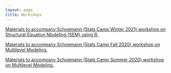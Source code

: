 ```yaml
---
layout: page
title: Workshops
---
```


[Materials to accompany Schoemann (Stats Camp Winter 2021) workshop on Structural Equation Modeling (SEM) using R.](https://github.com/schoam4/Talks/blob/master/Stats_Camp/SEM_R_Winter2021.zip)

[Materials to accompany Schoemann (Stats Camp Fall 2020) workshop on Multilevel Modeling.](https://github.com/schoam4/Talks/raw/master/Stats_Camp/MLM_R_Fall2020.zip)

[Materials to accompany Schoemann (Stats Camp Summer 2020) workshop on Multilevel Modeling.](https://github.com/schoam4/Talks/raw/master/Stats_Camp/MLM_Summer2020.zip)
